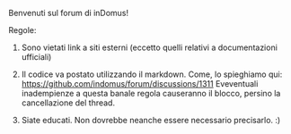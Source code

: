 Benvenuti sul forum di inDomus!

Regole:

1. Sono vietati link a siti esterni (eccetto quelli relativi a documentazioni ufficiali)

2. Il codice va postato utilizzando il markdown. Come, lo spieghiamo qui: https://github.com/indomus/forum/discussions/1311
   Eveventuali inadempienze a questa banale regola causeranno il blocco, persino la cancellazione del thread.
   
3. Siate educati. Non dovrebbe neanche essere necessario precisarlo. :)

